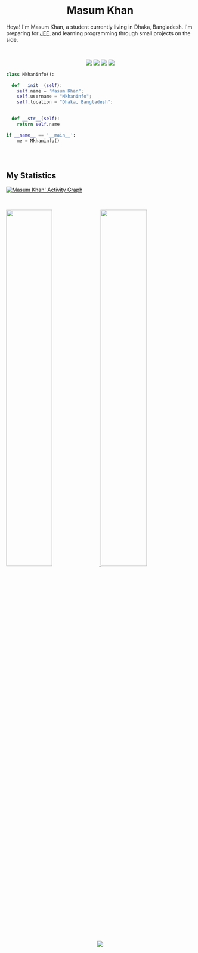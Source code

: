 <h1 align="center">
  <b>Masum Khan</b>
</h1>

Heya! I'm Masum Khan, a student currently living in Dhaka, Bangladesh. I'm preparing for 
<a href="https://en.wikipedia.org/wiki/Joint_Entrance_Examination">JEE</a>, 
and learning programming through small projects  on the side.

<br>

<p>
<div align="center">
  <img src="https://img.shields.io/badge/-HTML-c58545?style=for-the-badge&logo=html5&logoColor=c58545&labelColor=282828">
  <img src="https://img.shields.io/badge/-CSS-d1a01f?style=for-the-badge&logo=css3&logoColor=d1a01f&labelColor=282828">
  <img src="https://img.shields.io/badge/-Flutter-98b982?style=for-the-badge&logo=flutter&logoColor=98b982&labelColor=282828">
  <img src="https://img.shields.io/badge/-Dart-98b982?style=for-the-badge&logo=Dart&logoColor=03a2e&labelColor=282828">
</div>
</p>



```python
class Mkhaninfo():
    
  def __init__(self):
    self.name = "Masum Khan";
    self.username = "Mkhaninfo";
    self.location = "Dhaka, Bangladesh";
   
  
  def __str__(self):
    return self.name

if __name__ == '__main__':
    me = Mkhaninfo()
    

    
```

## My Statistics

    


[![Masum Khan' Activity Graph](https://activity-graph.herokuapp.com/graph?username=Mkhaninfo&custom_title=%20Masum's%20Contribution%20Graph&theme=gruvbox&bg_color=282828&hide_border=true&line=d1a01f&point=c58545)](https://Mkhaninfo.dev)


<br/>
<p align="left">
  <a href="https://Mkhaninfo.dev/">
  <img width="49.5%" src="https://github-readme-stats.vercel.app/api?username=Mkhaninfo&show_icons=true&theme=gruvbox&hide_border=true" />
    <img width="49.5%" src="https://github-readme-streak-stats.herokuapp.com/?user=Mkhaninfo&theme=gruvbox&hide_border=true" />
  </a>
</p>
<br>



<div align="center">
  <a href="https://open.spotify.com/user/6s6pbtefezpookh8gwnkko15v">
    <img src="https://readme-spotify-tingz.vercel.app/api/now-playing">
  </a>
</div>

<!--
<div align="center">
  <a href="https://open.spotify.com/user/6s6pbtefezpookh8gwnkko15v">
    <img src="https://spotify-readme-theta-virid.vercel.app/api?scan=true&theme=dark" width="240px">
  </a>
</div>
-->





